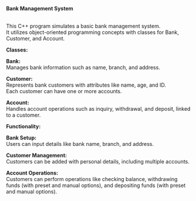 <b>Bank Management System</b>

<br>
This C++ program simulates a basic bank management system. 
<br>
It utilizes object-oriented programming concepts with classes for Bank, Customer, and Account.
<br>
<b>

Classes:
</b>
<br>
<b>

Bank:
</b>
<br>
Manages bank information such as name, branch, and address.
<br>
<b>

Customer: 
</b>
<br>
Represents bank customers with attributes like name, age, and ID. 
<br>
Each customer can have one or more accounts.
<br>
<b>

Account: 
</b>
<br>
Handles account operations such as inquiry, withdrawal, and deposit, linked to a customer.
<br>
<b>

Functionality:
</b>
<br>
<b>

Bank Setup: 
</b>
<br>
Users can input details like bank name, branch, and address.
<br>
<b>

Customer Management: 
</b>
<br>
Customers can be added with personal details, including multiple accounts.
<br>
<b>

Account Operations: 
</b>
<br>
Customers can perform operations like checking balance, withdrawing funds (with preset and manual options), 
and depositing funds (with preset and manual options).
